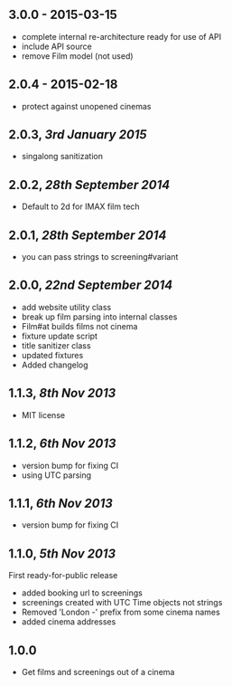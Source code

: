 ## 3.0.0 - 2015-03-15

- complete internal re-architecture ready for use of API
- include API source
- remove Film model (not used)

## 2.0.4 - 2015-02-18

- protect against unopened cinemas

## 2.0.3, _3rd January 2015_

- singalong sanitization

## 2.0.2, _28th September 2014_

- Default to 2d for IMAX film tech

## 2.0.1, _28th September 2014_

- you can pass strings to screening#variant

## 2.0.0, _22nd September 2014_

- add website utility class
- break up film parsing into internal classes
- Film#at builds films not cinema
- fixture update script
- title sanitizer class
- updated fixtures
- Added changelog

## 1.1.3, _8th Nov 2013_

- MIT license

## 1.1.2, _6th Nov 2013_

- version bump for fixing CI
- using UTC parsing

## 1.1.1, _6th Nov 2013_

- version bump for fixing CI

## 1.1.0, _5th Nov 2013_

First ready-for-public release

- added booking url to screenings
- screenings created with UTC Time objects not strings
- Removed 'London -' prefix from some cinema names
- added cinema addresses

## 1.0.0

- Get films and screenings out of a cinema
